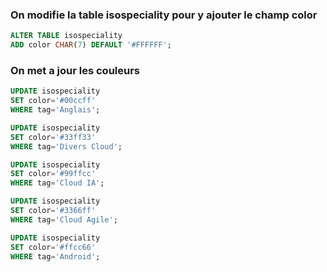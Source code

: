 ### On modifie la table isospeciality pour y ajouter le champ color
```sql
ALTER TABLE isospeciality
ADD color CHAR(7) DEFAULT '#FFFFFF';
```
### On met a jour les couleurs
```sql
UPDATE isospeciality
SET color='#00ccff'
WHERE tag='Anglais';

UPDATE isospeciality
SET color='#33ff33'
WHERE tag='Divers Cloud';

UPDATE isospeciality
SET color='#99ffcc'
WHERE tag='Cloud IA';

UPDATE isospeciality
SET color='#3366ff'
WHERE tag='Cloud Agile';

UPDATE isospeciality
SET color='#ffcc66'
WHERE tag='Android';
```
